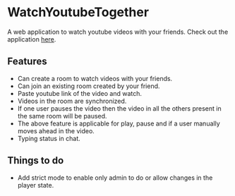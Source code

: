 # WatchYoutubeTogether
A web application to watch youtube videos with your friends. Check out the application [here](https://watch-youtube-together.herokuapp.com).

## Features
* Can create a room to watch videos with your friends.
* Can join an existing room created by your friend.
* Paste youtube link of the video and watch.
* Videos in the room are synchronized.
* If one user pauses the video then the video in all the others present in the same room will be paused.
* The above feature is applicable for play, pause and if a user manually moves ahead in the video.
* Typing status in chat.

## Things to do
* Add strict mode to enable only admin to do or allow changes in the player state.
